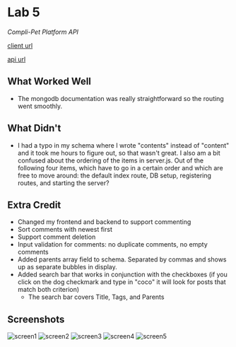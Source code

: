 # Lab 5 

*Compli-Pet Platform API*

[client url](https://snowxposts.netlify.app/)

[api url](https://compli-pet-platform-server.herokuapp.com/)

## What Worked Well
- The mongodb documentation was really straightforward so the routing went smoothly. 

## What Didn't
- I had a typo in my schema where I wrote "contents" instead of "content" and it took me hours to figure out, so that wasn't great. I also am a bit confused about the ordering of the items in server.js. Out of the following four items, which have to go in a certain order and which are free to move around: the default index route, DB setup, registering routes, and starting the server? 

## Extra Credit
- Changed my frontend and backend to support commenting
- Sort comments with newest first
- Support comment deletion
- Input validation for comments: no duplicate comments, no empty comments
- Added parents array field to schema. Separated by commas and shows up as separate bubbles in display.
- Added search bar that works in conjunction with the checkboxes (if you click on the dog checkmark and type in "coco" it will look for posts that match both criterion)
  - The search bar covers Title, Tags, and Parents
## Screenshots
![screen1](https://user-images.githubusercontent.com/38738497/118359051-97472c80-b54f-11eb-8453-ba2b7d353d8f.PNG)
![screen2](https://user-images.githubusercontent.com/38738497/118359052-97dfc300-b54f-11eb-9692-27336ddbaab9.PNG)
![screen3](https://user-images.githubusercontent.com/38738497/118359053-97dfc300-b54f-11eb-918e-ed08ee73e3dc.PNG)
![screen4](https://user-images.githubusercontent.com/38738497/118359054-97dfc300-b54f-11eb-8cb3-a3880145771d.PNG)
![screen5](https://user-images.githubusercontent.com/38738497/118359050-97472c80-b54f-11eb-9fcf-8ef14dc99c49.PNG)
